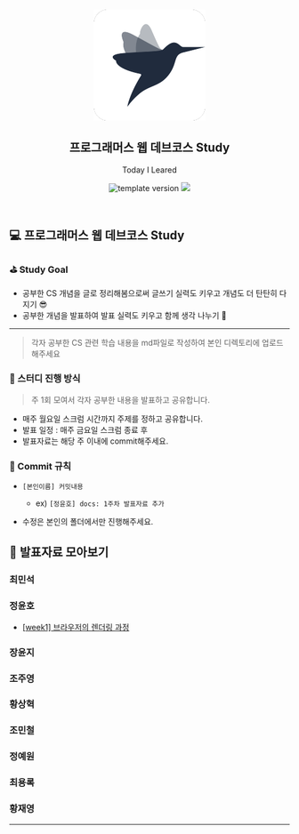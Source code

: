<br/>
<p align="middle" >
  <img width="200px;" src="./src/images/prgms-logo.png"/>
</p>
<h2 align="middle">프로그래머스 웹 데브코스 Study</h2>
<p align="middle">Today I Leared</p>
<p align="middle">
  <img src="https://img.shields.io/badge/version-1.0.0-blue?style=flat-square" alt="template version"/>
  <img src="https://img.shields.io/badge/language-md-md.svg?style=flat-square"/>
</p>

<br/>

## 💻 프로그래머스 웹 데브코스 Study

### ⛳️ Study Goal

- 공부한 CS 개념을 글로 정리해봄으로써 글쓰기 실력도 키우고 개념도 더 탄탄히 다지기 😎
- 공부한 개념을 발표하여 발표 실력도 키우고 함께 생각 나누기 💬

------

> 각자 공부한 CS 관련 학습 내용을 md파일로 작성하여 본인 디렉토리에 업로드해주세요



### 🚀 스터디 진행 방식

> 주 1회  모여서 각자 공부한 내용을 발표하고 공유합니다.

- 매주 월요일 스크럼 시간까지 주제를 정하고 공유합니다.
- 발표 일정 : 매주 금요일 스크럼 종료 후 
- 발표자료는 해당 주 이내에 commit해주세요.



### 📌 Commit 규칙

- `[본인이름] 커밋내용` 
  - ex) `[정윤호] docs: 1주차 발표자료 추가`

- 수정은 본인의 폴더에서만 진행해주세요.



## 📘 발표자료 모아보기

### 최민석



### 정윤호

- [[week1] 브라우저의 렌더링 과정](./[1기-B]정윤호/[week1]browserRenderingPath.md)



### 장윤지



### 조주영



### 황상혁



### 조민철



### 정예원



### 최용록



### 황재영

---

